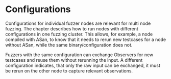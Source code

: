 # Configurations

Configurations for individual fuzzer nodes are relevant for multi node fuzzing.
The chapter describes how to run nodes with different configurations
in one fuzzing cluster.
This allows, for example, a node compiled with ASan, to know that it needs to rerun new testcases for a node without ASan, while the same binary/configuration does not.

Fuzzers with the same configuration can exchange Observers for new testcases and reuse them without rerunning the input.
A different configuration indicates, that only the raw input can be exchanged, it must be rerun on the other node to capture relevant observations.
